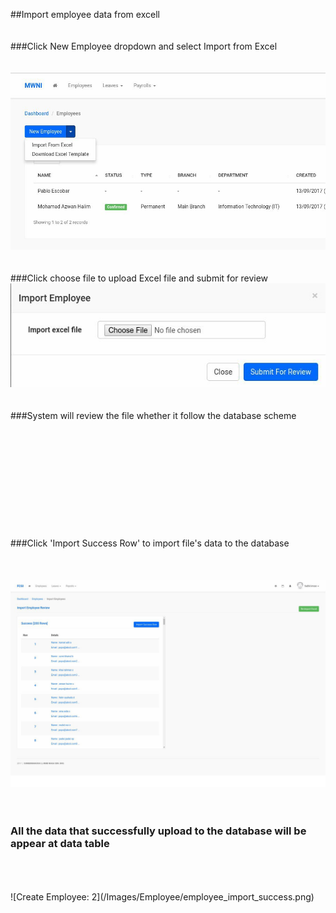 ##Import employee data from excell
<br/>
<br/>
<br/>
###Click New Employee dropdown and select Import from Excel
<br/>
<br/>
<br/>
![Button Import](/Images/Employee/employee_import.png)
<br/>
<br/>
<br/>
###Click choose file to upload Excel file and submit for review
![Choose File](/Images/Employee/employee_choosefile.png)
<br/>
<br/>
<br/>
###System will review the file whether it follow the database scheme
<br/>
<br/>
<br/>
<br/>
<br/>
<br/>
<br/>
<br/>
<br/>
<br/>
<br/>
<br/>
###Click 'Import Success Row' to import file's data to the database
<br/>
<br/>
<br/>
<br/>
![Create Employee: 2](/Images/Employee/employe_import_review.png)
<br/>
<br/>
<br/>
### All the data that successfully upload to the database will be appear at data table
<br/>
<br/>
<br/>
![Create Employee: 2](/Images/Employee/employee_import_success.png)
